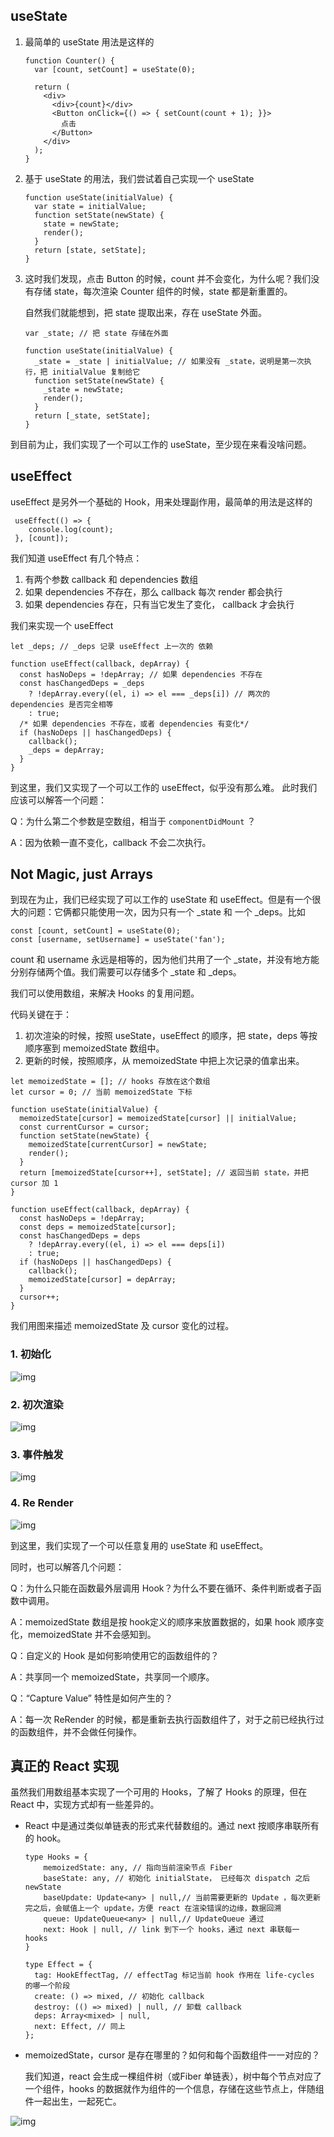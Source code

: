 ## useState

1. 最简单的 useState 用法是这样的

   ```source-js
   function Counter() {
     var [count, setCount] = useState(0);
   
     return (
       <div>
         <div>{count}</div>
         <Button onClick={() => { setCount(count + 1); }}>
           点击
         </Button>
       </div>
     );
   }
   ```

2. 基于 useState 的用法，我们尝试着自己实现一个 useState

   ```source-js
   function useState(initialValue) {
     var state = initialValue;
     function setState(newState) {
       state = newState;
       render();
     }
     return [state, setState];
   }
   ```

3. 这时我们发现，点击 Button 的时候，count 并不会变化，为什么呢？我们没有存储 state，每次渲染 Counter 组件的时候，state 都是新重置的。

   自然我们就能想到，把 state 提取出来，存在 useState 外面。

   ```source-js
   var _state; // 把 state 存储在外面
   
   function useState(initialValue) {
     _state = _state | initialValue; // 如果没有 _state，说明是第一次执行，把 initialValue 复制给它
     function setState(newState) {
       _state = newState;
       render();
     }
     return [_state, setState];
   }
   ```

到目前为止，我们实现了一个可以工作的 useState，至少现在来看没啥问题。

## useEffect

useEffect 是另外一个基础的 Hook，用来处理副作用，最简单的用法是这样的

```source-js
 useEffect(() => {
    console.log(count);
 }, [count]);
```

我们知道 useEffect 有几个特点：

1. 有两个参数 callback 和 dependencies 数组
2. 如果 dependencies 不存在，那么 callback 每次 render 都会执行
3. 如果 dependencies 存在，只有当它发生了变化， callback 才会执行

我们来实现一个 useEffect

```source-js
let _deps; // _deps 记录 useEffect 上一次的 依赖

function useEffect(callback, depArray) {
  const hasNoDeps = !depArray; // 如果 dependencies 不存在
  const hasChangedDeps = _deps
    ? !depArray.every((el, i) => el === _deps[i]) // 两次的 dependencies 是否完全相等
    : true;
  /* 如果 dependencies 不存在，或者 dependencies 有变化*/
  if (hasNoDeps || hasChangedDeps) {
    callback();
    _deps = depArray;
  }
}
```

到这里，我们又实现了一个可以工作的 useEffect，似乎没有那么难。
 此时我们应该可以解答一个问题：

Q：为什么第二个参数是空数组，相当于 `componentDidMount` ？

A：因为依赖一直不变化，callback 不会二次执行。

## Not Magic, just Arrays

到现在为止，我们已经实现了可以工作的 useState 和 useEffect。但是有一个很大的问题：它俩都只能使用一次，因为只有一个 _state 和 一个 _deps。比如

```source-js
const [count, setCount] = useState(0);
const [username, setUsername] = useState('fan');
```

count 和 username 永远是相等的，因为他们共用了一个 _state，并没有地方能分别存储两个值。我们需要可以存储多个 _state 和 _deps。

我们可以使用数组，来解决 Hooks 的复用问题。

代码关键在于：

1. 初次渲染的时候，按照 useState，useEffect 的顺序，把 state，deps 等按顺序塞到 memoizedState 数组中。
2. 更新的时候，按照顺序，从 memoizedState 中把上次记录的值拿出来。

```source-js
let memoizedState = []; // hooks 存放在这个数组
let cursor = 0; // 当前 memoizedState 下标

function useState(initialValue) {
  memoizedState[cursor] = memoizedState[cursor] || initialValue;
  const currentCursor = cursor;
  function setState(newState) {
    memoizedState[currentCursor] = newState;
    render();
  }
  return [memoizedState[cursor++], setState]; // 返回当前 state，并把 cursor 加 1
}

function useEffect(callback, depArray) {
  const hasNoDeps = !depArray;
  const deps = memoizedState[cursor];
  const hasChangedDeps = deps
    ? !depArray.every((el, i) => el === deps[i])
    : true;
  if (hasNoDeps || hasChangedDeps) {
    callback();
    memoizedState[cursor] = depArray;
  }
  cursor++;
}
```

我们用图来描述 memoizedState 及 cursor 变化的过程。

### 1. 初始化



![img](https:////upload-images.jianshu.io/upload_images/3963958-e00c1d5401eae31e.png?imageMogr2/auto-orient/strip|imageView2/2/w/460/format/webp)

### 2. 初次渲染



![img](https:////upload-images.jianshu.io/upload_images/3963958-b5a02bdecc22fc06.png?imageMogr2/auto-orient/strip|imageView2/2/w/464/format/webp)

### 3. 事件触发



![img](https:////upload-images.jianshu.io/upload_images/3963958-218c9978f0d92f54.png?imageMogr2/auto-orient/strip|imageView2/2/w/464/format/webp)

### 4. Re Render



![img](https:////upload-images.jianshu.io/upload_images/3963958-d693eb27d92eb3e1.png?imageMogr2/auto-orient/strip|imageView2/2/w/460/format/webp)

到这里，我们实现了一个可以任意复用的 useState 和 useEffect。

同时，也可以解答几个问题：

Q：为什么只能在函数最外层调用 Hook？为什么不要在循环、条件判断或者子函数中调用。

A：memoizedState 数组是按 hook定义的顺序来放置数据的，如果 hook 顺序变化，memoizedState 并不会感知到。

Q：自定义的 Hook 是如何影响使用它的函数组件的？

A：共享同一个 memoizedState，共享同一个顺序。

Q：“Capture Value” 特性是如何产生的？

A：每一次 ReRender 的时候，都是重新去执行函数组件了，对于之前已经执行过的函数组件，并不会做任何操作。

## 真正的 React 实现

虽然我们用数组基本实现了一个可用的 Hooks，了解了 Hooks 的原理，但在 React 中，实现方式却有一些差异的。

- React 中是通过类似单链表的形式来代替数组的。通过 next 按顺序串联所有的 hook。

  ```source-js
  type Hooks = {
      memoizedState: any, // 指向当前渲染节点 Fiber
      baseState: any, // 初始化 initialState， 已经每次 dispatch 之后 newState
      baseUpdate: Update<any> | null,// 当前需要更新的 Update ，每次更新完之后，会赋值上一个 update，方便 react 在渲染错误的边缘，数据回溯
      queue: UpdateQueue<any> | null,// UpdateQueue 通过
      next: Hook | null, // link 到下一个 hooks，通过 next 串联每一 hooks
  }
  
  type Effect = {
    tag: HookEffectTag, // effectTag 标记当前 hook 作用在 life-cycles 的哪一个阶段
    create: () => mixed, // 初始化 callback
    destroy: (() => mixed) | null, // 卸载 callback
    deps: Array<mixed> | null,
    next: Effect, // 同上 
  };
  ```

- memoizedState，cursor 是存在哪里的？如何和每个函数组件一一对应的？

  我们知道，react 会生成一棵组件树（或Fiber 单链表），树中每个节点对应了一个组件，hooks 的数据就作为组件的一个信息，存储在这些节点上，伴随组件一起出生，一起死亡。



![img](https:////upload-images.jianshu.io/upload_images/3963958-cb624fde9f2570cd.png?imageMogr2/auto-orient/strip|imageView2/2/w/970/format/webp)



